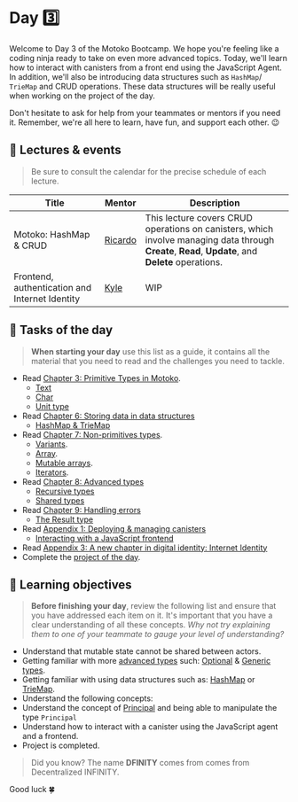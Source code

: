 # Day 3️⃣
Welcome to Day 3 of the Motoko Bootcamp.
We hope you're feeling like a coding ninja ready to take on even more advanced topics. Today, we'll learn how to interact with canisters from a front end using the JavaScript Agent. In addition, we'll also be introducing data structures such as `HashMap`/ `TrieMap` and CRUD operations. These data structures will be really useful when working on the project of the day.

Don't hesitate to ask for help from your teammates or mentors if you need it. Remember, we're all here to learn, have fun, and support each other. 😉

## 🍿 Lectures & events
> Be sure to consult the calendar for the precise schedule of each lecture.

| Title | Mentor |  Description |
|-----------------|-----------------|-----------------|
 Motoko: HashMap & CRUD | <a href="https://twitter.com/CapuzR" target="_blank"> Ricardo </a> | This lecture covers CRUD operations on canisters, which involve managing data through **Create**, **Read**, **Update**, and **Delete** operations.
| Frontend, authentication and Internet Identity | <a href="https://twitter.com/kylpeacock" target="_blank"> Kyle  </a> | WIP
##  🧭 Tasks of the day
> **When starting your day** use this list as a guide, it contains all the material that you need to read and the challenges you need to tackle.

- Read [Chapter 3: Primitive Types in Motoko](../../manuals/CHAPTER-3.MD).
    - [Text](../../manuals/CHAPTER-3.MD#💬-text)
    - [Char](../../manuals/CHAPTER-3.MD#🔤-char)
    - [Unit type](../../manuals/CHAPTER-3.MD#🫙-unit-type)
- Read [Chapter 6: Storing data in data structures](../../manuals/CHAPTER-6.MD) 
    - [HashMap & TrieMap](../../manuals/CHAPTER)
- Read [Chapter 7: Non-primitives types](../../manuals/CHAPTER-7.MD).
    - [Variants](../../manuals/CHAPTER-7.MD#🌈-variants).
    - [Array](../../manuals/CHAPTER-7.MD#arrays).
    - [Mutable arrays](../../manuals/CHAPTER-7.MD#mutable-arrays).
    - [Iterators](../../manuals/CHAPTER-7.MD#iterators).
- Read [Chapter 8: Advanced types](../../manuals/CHAPTER-8.MD#chapter-8-advanced-types)
    - [Recursive types](../../manuals/CHAPTER-8.MD#recursive-types)
    - [Shared types](../../manuals/CHAPTER-8.MD#shared-types)
- Read [Chapter 9: Handling errors](../../manuals/CHAPTER-9.MD#chapter-9-handling-errors)
    - [The Result type](../../manuals/CHAPTER-9.MD#🚥-the-result-type)
- Read [Appendix 1: Deploying & managing canisters](../../manuals/appendix/APPENDIX-1.MD#)
    - [Interacting with a JavaScript frontend](../../manuals/appendix/APPENDIX-1.MD#using-a-frontend-with-the-javascript-agent)
- Read [Appendix 3: A new chapter in digital identity: Internet Identity](../../manuals/appendix/APPENDIX-3.MD#appendix-3-a-new-chapter-in-digital-identity-internet-identity)
- Complete the [project of the day](./project/README.MD).
## 🎯 Learning objectives
> **Before finishing your day**, review the following list and ensure that you have addressed each item on it. It's important that you have a clear understanding of all these concepts. <i> Why not try explaining them to one of your teammate to gauge your level of understanding? </i>

- Understand that mutable state cannot be shared between actors. 
- Getting familiar with more [advanced types](../../manuals/CHAPTER-8.MD#chapter-8-advanced-types) such: [Optional](../../manuals/CHAPTER-8.MD#optional-types) & [Generic types](../../manuals/CHAPTER-8.MD#👤-generic-type).
- Getting familiar with using data structures such as: [HashMap](../../manuals/CHAPTER-6.MD#hashmap--triemap) or [TrieMap](../../manuals/CHAPTER-6.MD#hashmap--triemap).
- Understand the following concepts: 
- Understand the concept of [Principal](../../manuals/CHAPTER-) and being able to manipulate the type `Principal`
- Understand how to interact with a canister using the JavaScript agent and a frontend.  
- Project is completed.

> Did you know? The name **DFINITY** comes from comes from Decentralized INFINITY.

Good luck 🍀